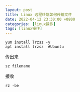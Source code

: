 ```yaml
---
layout: post
title: Linux 远程终端如何传输文件
date: 2022-04-12 23:30:00 +0800
categories: [linux操作]
tags: [linux操作]
---
```


```
yum install lrzsz -y
apt install lrzsz  #Ubuntu
```

传出来

```
sz filename
```

接收

```
rz -be
```